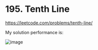 # 195. Tenth Line

https://leetcode.com/problems/tenth-line/

My solution performance is:

![image](https://github.com/daryoosh-hoora/leetcode.com/assets/106872770/40312782-5f60-4808-a8c6-a846d510182c)
